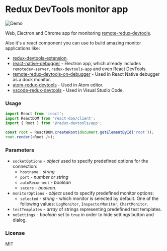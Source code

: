 # Redux DevTools monitor app

![Demo](https://raw.githubusercontent.com/zalmoxisus/remote-redux-devtools/master/demo.gif)

Web, Electron and Chrome app for monitoring [remote-redux-devtools](https://github.com/zalmoxisus/remote-redux-devtools).

Also it's a react component you can use to build amazing monitor applications like:

- [redux-devtools-extension](https://github.com/zalmoxisus/redux-devtools-extension).
- [react-native-debugger](https://github.com/jhen0409/react-native-debugger) - Electron app, which already includes `remotedev-server`, `redux-devtools-app` and even React DevTools.
- [remote-redux-devtools-on-debugger](https://github.com/jhen0409/remote-redux-devtools-on-debugger) - Used in React Native debugger as a dock monitor.
- [atom-redux-devtools](https://github.com/zalmoxisus/atom-redux-devtools) - Used in Atom editor.
- [vscode-redux-devtools](https://github.com/jkzing/vscode-redux-devtools) - Used in Visual Studio Code.

### Usage

```js
import React from 'react';
import ReactDOM from 'react-dom/client';
import { Root } from '@redux-devtools/app';

const root = ReactDOM.createRoot(document.getElementById('root'));
root.render(<Root />);
```

### Parameters

- `socketOptions` - _object_ used to specify predefined options for the connection:
  - `hostname` - _string_
  - `port` - _number or string_
  - `autoReconnect` - _boolean_
  - `secure` - _boolean_.
- `monitorOptions` - _object_ used to specify predefined monitor options:
  - `selected` - _string_ - which monitor is selected by default. One of the following values: `LogMonitor`, `InspectorMonitor`, `ChartMonitor`.
- `testTemplates` - _array_ of strings representing predefined test templates.
- `noSettings` - _boolean_ set to `true` in order to hide settings button and dialog.

### License

MIT
